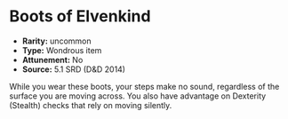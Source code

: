 
# Boots of Elvenkind

* **Rarity:** uncommon
* **Type:** Wondrous item
* **Attunement:** No
* **Source:** 5.1 SRD (D&D 2014)


While you wear these boots, your steps make no sound, regardless of the surface you are moving across. You also have advantage on Dexterity (Stealth) checks that rely on moving silently.
